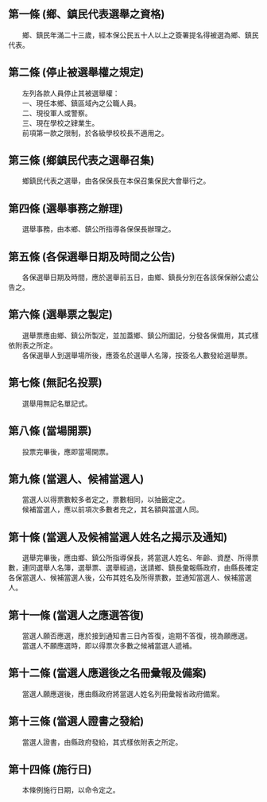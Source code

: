 第一條 (鄉、鎮民代表選舉之資格)
-------------------------------
　　鄉、鎮民年滿二十三歲，經本保公民五十人以上之簽署提名得被選為鄉、鎮民代表。  


第二條 (停止被選舉權之規定)
---------------------------
　　左列各款人員停止其被選舉權：  
　　一、現任本鄉、鎮區域內之公職人員。  
　　二、現役軍人或警察。  
　　三、現在學校之肄業生。  
　　前項第一款之限制，於各級學校校長不適用之。  


第三條 (鄉鎮民代表之選舉召集)
-----------------------------
　　鄉鎮民代表之選舉，由各保保長在本保召集保民大會舉行之。  


第四條 (選舉事務之辦理)
-----------------------
　　選舉事務，由本鄉、鎮公所指導各保保長辦理之。  


第五條 (各保選舉日期及時間之公告)
---------------------------------
　　各保選舉日期及時間，應於選舉前五日，由鄉、鎮長分別在各該保保辦公處公告之。  


第六條 (選舉票之製定)
---------------------
　　選舉票應由鄉、鎮公所製定，並加蓋鄉、鎮公所圖記，分發各保備用，其式樣依附表之所定。  
　　各保選舉人到選舉場所後，應簽名於選舉人名簿，按簽名人數發給選舉票。  


第七條 (無記名投票)
-------------------
　　選舉用無記名單記式。  


第八條 (當場開票)
-----------------
　　投票完畢後，應即當場開票。  


第九條 (當選人、候補當選人)
---------------------------
　　當選人以得票數較多者定之，票數相同，以抽籤定之。  
　　候補當選人，應以前項次多數者充之，其名額與當選人同。  


第十條 (當選人及候補當選人姓名之揭示及通知)
-------------------------------------------
　　選舉完畢後，應由鄉、鎮公所指導保長，將當選人姓名、年齡、資歷、所得票數，連同選舉人名簿，選舉票、選舉經過，送請鄉、鎮長彙報縣政府，由縣長確定各保當選人、候補當選人後，公布其姓名及所得票數，並通知當選人、候補當選人。  


第十一條 (當選人之應選答復)
---------------------------
　　當選人願否應選，應於接到通知書三日內答復，逾期不答復，視為願應選。  
　　當選人不願應選時，即以得票次多數之候補當選人遞補。  


第十二條 (當選人應選後之名冊彙報及備案)
---------------------------------------
　　當選人願應選後，應由縣政府將當選人姓名列冊彙報省政府備案。  


第十三條 (當選人證書之發給)
---------------------------
　　當選人證書，由縣政府發給，其式樣依附表之所定。  


第十四條 (施行日)
-----------------
　　本條例施行日期，以命令定之。